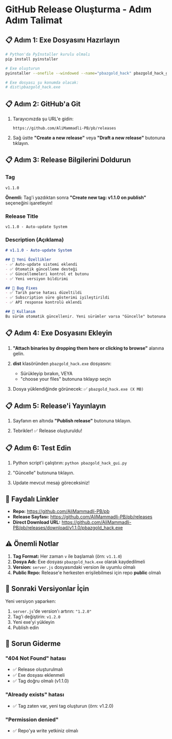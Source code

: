 # GitHub Release Oluşturma - Adım Adım Talimat

## 📋 Adım 1: Exe Dosyasını Hazırlayın

```bash
# Python'da PyInstaller kurulu olmalı
pip install pyinstaller

# Exe oluşturun
pyinstaller --onefile --windowed --name="pbazgold_hack" pbazgold_hack_gui.py

# Exe dosyası şu konumda olacak:
# dist\pbazgold_hack.exe
```

## 📋 Adım 2: GitHub'a Git

1. Tarayıcınızda şu URL'e gidin:
   ```
   https://github.com/AliMammadli-PB/pb/releases
   ```

2. Sağ üstte **"Create a new release"** veya **"Draft a new release"** butonuna tıklayın.

## 📋 Adım 3: Release Bilgilerini Doldurun

### Tag
```
v1.1.0
```
**Önemli:** Tag'i yazdıktan sonra **"Create new tag: v1.1.0 on publish"** seçeneğini işaretleyin!

### Release Title
```
v1.1.0 - Auto-update System
```

### Description (Açıklama)
```markdown
# v1.1.0 - Auto-update System

## 🎉 Yeni Özellikler
- ✅ Auto-update sistemi eklendi
- ✅ Otomatik güncelleme desteği
- ✅ Güncellemeleri kontrol et butonu
- ✅ Yeni versiyon bildirimi

## 🐛 Bug Fixes
- ✅ Tarih parse hatası düzeltildi
- ✅ Subscription süre gösterimi iyileştirildi
- ✅ API response kontrolü eklendi

## 📝 Kullanım
Bu sürüm otomatik güncellenir. Yeni sürümler varsa "Güncelle" butonuna basın.
```

## 📋 Adım 4: Exe Dosyasını Ekleyin

1. **"Attach binaries by dropping them here or clicking to browse"** alanına gelin.

2. **dist** klasöründen `pbazgold_hack.exe` dosyasını:
   - Sürükleyip bırakın, VEYA
   - "choose your files" butonuna tıklayıp seçin

3. Dosya yüklendiğinde görünecek: ✅ `pbazgold_hack.exe (X MB)`

## 📋 Adım 5: Release'i Yayınlayın

1. Sayfanın en altında **"Publish release"** butonuna tıklayın.

2. Tebrikler! ✅ Release oluşturuldu!

## 📋 Adım 6: Test Edin

1. Python script'i çalıştırın: `python pbazgold_hack_gui.py`

2. "Güncelle" butonuna tıklayın.

3. Update mevcut mesajı göreceksiniz!

## 🔗 Faydalı Linkler

- **Repo:** https://github.com/AliMammadli-PB/pb
- **Release Sayfası:** https://github.com/AliMammadli-PB/pb/releases
- **Direct Download URL:** https://github.com/AliMammadli-PB/pb/releases/download/v1.1.0/pbazgold_hack.exe

## ⚠️ Önemli Notlar

1. **Tag Format:** Her zaman `v` ile başlamalı (örn: `v1.1.0`)
2. **Dosya Adı:** Exe dosyası `pbazgold_hack.exe` olarak kaydedilmeli
3. **Version:** `server.js` dosyasındaki version ile uyumlu olmalı
4. **Public Repo:** Release'e herkesten erişilebilmesi için repo **public** olmalı

## 🎯 Sonraki Versiyonlar İçin

Yeni versiyon yaparken:

1. `server.js`'de version'ı artırın: `"1.2.0"`
2. Tag'i değiştirin: `v1.2.0`
3. Yeni exe'yi yükleyin
4. Publish edin

## 🐛 Sorun Giderme

### "404 Not Found" hatası
- ✅ Release oluşturulmalı
- ✅ Exe dosyası eklenmeli
- ✅ Tag doğru olmalı (v1.1.0)

### "Already exists" hatası
- ✅ Tag zaten var, yeni tag oluşturun (örn: v1.2.0)

### "Permission denied"
- ✅ Repo'ya write yetkiniz olmalı

